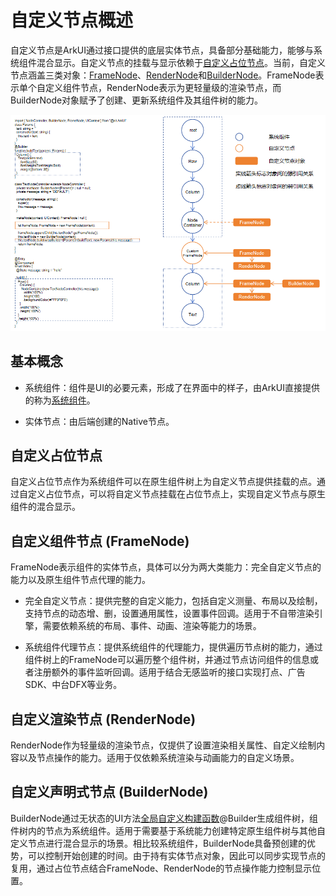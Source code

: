 # 自定义节点概述

自定义节点是ArkUI通过接口提供的底层实体节点，具备部分基础能力，能够与系统组件混合显示。自定义节点的挂载与显示依赖于[自定义占位节点](./arkts-user-defined-place-hoder.md)。当前，自定义节点涵盖三类对象：[FrameNode](../reference/apis-arkui/js-apis-arkui-frameNode.md)、[RenderNode](../reference/apis-arkui/js-apis-arkui-renderNode.md)和[BuilderNode](../reference/apis-arkui/js-apis-arkui-builderNode.md)。FrameNode表示单个自定义组件节点，RenderNode表示为更轻量级的渲染节点，而BuilderNode对象赋予了创建、更新系统组件及其组件树的能力。

![zh-cn_image_user-defined-node](figures/user-defined-node.png)

## 基本概念

- 系统组件：组件是UI的必要元素，形成了在界面中的样子，由ArkUI直接提供的称为[系统组件](arkts-ui-development-overview.md)。

- 实体节点：由后端创建的Native节点。

## 自定义占位节点
自定义占位节点作为系统组件可以在原生组件树上为自定义节点提供挂载的点。通过自定义占位节点，可以将自定义节点挂载在占位节点上，实现自定义节点与原生组件的混合显示。

## 自定义组件节点 (FrameNode)

FrameNode表示组件的实体节点，具体可以分为两大类能力：完全自定义节点的能力以及原生组件节点代理的能力。

- 完全自定义节点：提供完整的自定义能力，包括自定义测量、布局以及绘制，支持节点的动态增、删，设置通用属性，设置事件回调。适用于不自带渲染引擎，需要依赖系统的布局、事件、动画、渲染等能力的场景。

- 系统组件代理节点：提供系统组件的代理能力，提供遍历节点树的能力，通过组件树上的FrameNode可以遍历整个组件树，并通过节点访问组件的信息或者注册额外的事件监听回调。适用于结合无感监听的接口实现打点、广告SDK、中台DFX等业务。

## 自定义渲染节点 (RenderNode)
RenderNode作为轻量级的渲染节点，仅提供了设置渲染相关属性、自定义绘制内容以及节点操作的能力。适用于仅依赖系统渲染与动画能力的自定义场景。

## 自定义声明式节点 (BuilderNode)
BuilderNode通过无状态的UI方法[全局自定义构建函数](../quick-start/arkts-builder.md#全局自定义构建函数)@Builder生成组件树，组件树内的节点为系统组件。适用于需要基于系统能力创建特定原生组件树与其他自定义节点进行混合显示的场景。相比较系统组件，BuilderNode具备预创建的优势，可以控制开始创建的时间。由于持有实体节点对象，因此可以同步实现节点的复用，通过占位节点结合FrameNode、RenderNode的节点操作能力控制显示位置。
